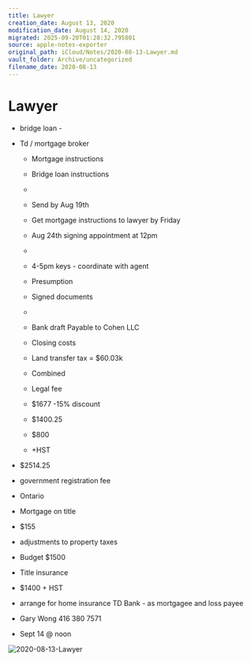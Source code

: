 ```yaml
---
title: Lawyer
creation_date: August 13, 2020
modification_date: August 14, 2020
migrated: 2025-09-20T01:28:32.795801
source: apple-notes-exporter
original_path: iCloud/Notes/2020-08-13-Lawyer.md
vault_folder: Archive/uncategorized
filename_date: 2020-08-13
---
```



# Lawyer

- bridge loan -
- Td / mortgage broker
	- Mortgage instructions
	- Bridge loan instructions 

	- 

	- Send by Aug 19th
	- Get mortgage instructions to lawyer by Friday
	- Aug 24th signing appointment at 12pm 
	- 

	- 4-5pm keys - coordinate with agent
	- Presumption 

	- Signed documents 
	- 

	- Bank draft Payable to Cohen LLC

	- Closing costs
	- Land transfer tax = $60.03k
	- Combined 

	- Legal fee
	- $1677 -15% discount 
	- $1400.25
	- $800
	- +HST
- $2514.25

- government registration fee
- Ontario 
- Mortgage on title 
- $155

- adjustments to property taxes
- Budget $1500

- Title insurance 
- $1400 + HST

- arrange for home insurance TD Bank - as mortgagee and loss payee

- Gary Wong  416 380 7571 

- Sept 14 @ noon 

![2020-08-13-Lawyer](images/2020-08-13-Lawyer.png)


